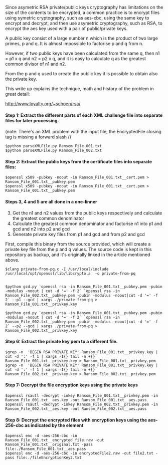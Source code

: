 Since asymetric RSA private/public keys cryptography has limitations on the size of the contents to be encrypted, a common practice is to encrypt files using symetric cryptography, such as aes-cbc, using the same key to encrypt and decrypt, and then use asymetric cryptography, such as RSA, to encrypt the aes key used with a pair of public/private keys.

A public key consist of a large number n which is the product of two large primes, p and q. It is almost impossible to factorise p and q from n. 

However, if two public keys have been calculated from the same q, then n1 = p1 x q and n2 = p2 x q, and it is easy to calculate q as the greatest common divisor of n1 and n2.

From the p and q used to create the public key it is possible to obtain also the private key.

This write up explains the technique, math and history of the problem in great detail:

http://www.loyalty.org/~schoen/rsa/

#### Step 1: Extract the different parts of each XML challenge file into separate files for later processing.

(note: There's an XML problem with the input file, the EncryptedFile closing tag is missing a forward slash /)

    $python parseXMLFile.py Ransom_File_001.txt 
    $python parseXMLFile.py Ransom_File_002.txt 

#### Step 2: Extract the public keys from the certificate files into separate files:
 
    $openssl x509 -pubkey -noout -in Ransom_File_001.txt__cert.pem > Ransom_File_001.txt__pubkey.pem
    $openssl x509 -pubkey -noout -in Ransom_File_001.txt__cert.pem > Ransom_File_001.txt__pubkey.pem


#### Steps 3, 4 and 5 are all done in a one-linner

3. Get the n1 and n2 values from the public keys respectively and calculate the greatest common denominator
4. Calculate the greatest common denominator and factorise n1 into p1 and gcd and n2 into p2 and gcd
5. Generate private key files from p1 and gcd and from p2 and gcd


First, compile this binary from the source provided, which will create a private key file from the p and q values. The source code is kept in this repository as backup, and it's originally linked in the article mentioned above.

    $clang private-from-pq.c -I /usr/local/include /usr/local/opt/openssl/lib/libcrypto.a  -o private-from-pq


    $python gcd.py `openssl rsa -in Ransom_File_001.txt__pubkey.pem -pubin -modulus -noout | cut -d '=' -f 2` `openssl rsa -in Ransom_File_002.txt__pubkey.pem -pubin -modulus -noout|cut -d '=' -f 2` --p1 --gcd | xargs ./private-from-pq > Ransom_File_001.txt__privkey.key

    $python gcd.py `openssl rsa -in Ransom_File_001.txt__pubkey.pem -pubin -modulus -noout | cut -d '=' -f 2` `openssl rsa -in Ransom_File_002.txt__pubkey.pem -pubin -modulus -noout|cut -d '=' -f 2` --p2 --gcd | xargs ./private-from-pq > Ransom_File_002.txt__privkey.key


#### Step 6: Extract the private key pem to a different file.

    $grep -n  'BEGIN RSA PRIVATE KEY' Ransom_File_001.txt__privkey.key | cut -d ':' -f 1 | xargs -I{} tail -n +{} Ransom_File_001.txt__privkey.key > Ransom_File_001.txt__privkey.pem
    $grep -n  'BEGIN RSA PRIVATE KEY' Ransom_File_001.txt__privkey.key | cut -d ':' -f 1 | xargs -I{} tail -n +{} Ransom_File_002.txt__privkey.key > Ransom_File_002.txt__privkey.pem


#### Step 7: Decrypt the file encryption keys using the private keys

    $openssl rsautl -decrypt -inkey Ransom_File_001.txt__privkey.pem -in Ransom_File_001.txt__aes.key -out Ransom_File_001.txt__aes.pass
    $openssl rsautl -decrypt -inkey Ransom_File_002.txt__privkey.pem -in Ransom_File_002.txt__aes.key -out Ransom_File_002.txt__aes.pass

#### Step 8: Decrypt the encrypted files with encryption keys using the aes-256-cbc as indicated by the <FileEncryptionAlg> element

    $openssl enc -d -aes-256-cbc -in Ransom_File_001.txt__encrypted_file.raw -out Ransom_File_001.txt__original.txt -pass file:./Ransom_File_001.txt__aes.pass
    $openssl enc -d -aes-256-cbc -in encryptedFile2.raw -out file2.txt -pass file:./fileEncryptionKey2.txt 
